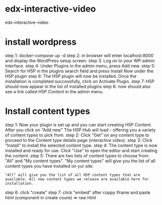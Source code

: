 # edx-interactive-video
edx-interactive-video

# install wordpress
step 1: docker-compose up -d
step 2: in browser will enter localhost:8000 and display the WordPress setup screen.
step 3: Log on to your WP-admin interface.
step 4: Under Plugins in the admin menu, press Add new. 
step 5: Search for H5P in the plugins search field and press Install Now under the H5P plugin
step 6: The H5P plugin will now be installed. Once the installation is completed successfully, click on Activate Plugin. 
step 7: H5P should now appear in the list of installed plugins
step 8: now should also see a link called H5P Content in the admin menu.
# Install content types
step 1: Now your plugin is set up and you can start creating H5P Content. After you click on "Add new" The H5P Hub will load - offering you a variety of content types to pick from.
step 2: Click "Get" on any content type to proceed to the Content type details page (interactive video).
step 3: Click "Install" to install the selected content type.
step 4: The content type is now installed and ready for use. Click "Use" to open the editor and start creating the content.
step 5: There are two lists of content types to choose from: "All" and "My content types".
    "My content types" will give you the list of all content types you have installed on yur site.

    "All" will give you the list of all H5P content types that are available. All new content types we release are available here for installation.
step 6: click "create"
step 7: click "embed" after coppy iframe and paste html (component in create coure) => raw html 
